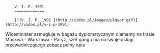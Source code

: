 
        V. I. P. 1991 
        =============
        
        [![V. I. P. 1991 ](http://vidos.pl/images/player.gif)](http://vidos.pl/v-i-p-1991)
        
        
 Wiceminister szmugluje w bagażu dyplomatycznym diamenty na trasie Moskwa - Warszawa - Paryż, szef gangu ma na swoje usługi przewodniczącego zobacz pełny opis
    